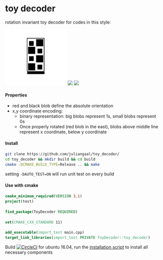 # toy decoder
rotation invariant toy decoder for codes in this style:  

<p float="left">
  <img src="./pics/rect_bw_90.jpg" width="200" />
  <img src="./pics/code_bw_neg45.jpg" width="200" />
  <img src="./pics/code_bew_neg90.jpg" width="200" />
</p>

#### Properties
* red and black blob define the absolute orientation
* x,y coordinate encoding: 
  * binary representation: big blobs represent 1s, small blobs represent 0s
  * Once properly rotated (red blob in the east), blobs above middle line represent x coordinate, below y coordinate

#### Install
```bash
git clone https://github.com/juliangaal/toy_decoder/
cd toy_decoder && mkdir build && cd build
cmake -DCMAKE_BUILD_TYPE=Release .. && make
```
setting `-DAUTO_TEST=ON` will run unit test on every build

#### Use with cmake
```cmake
cmake_minimum_required(VERSION 3.1)
project(test)

find_package(ToyDecoder REQUIRED)

set(CMAKE_CXX_STANDARD 11)

add_executable(import_test main.cpp)
target_link_libraries(import_test PRIVATE ToyDecoder::toy_decoder)
```

Build [![CircleCI](https://circleci.com/gh/juliangaal/hw/tree/master.svg?style=svg)](https://circleci.com/gh/juliangaal/hw/tree/master) for ubuntu 16.04, run the [installation script](./install.sh) to install all necessary components
